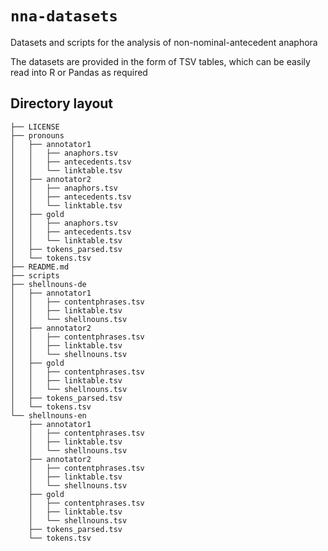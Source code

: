 # `nna-datasets`
Datasets and scripts for the analysis of non-nominal-antecedent anaphora


The datasets are provided in the form of TSV tables, which can be easily read
into R or Pandas as required




## Directory layout
```
├── LICENSE
├── pronouns
│   ├── annotator1
│   │   ├── anaphors.tsv
│   │   ├── antecedents.tsv
│   │   └── linktable.tsv
│   ├── annotator2
│   │   ├── anaphors.tsv
│   │   ├── antecedents.tsv
│   │   └── linktable.tsv
│   ├── gold
│   │   ├── anaphors.tsv
│   │   ├── antecedents.tsv
│   │   └── linktable.tsv
│   ├── tokens_parsed.tsv
│   └── tokens.tsv
├── README.md
├── scripts
├── shellnouns-de
│   ├── annotator1
│   │   ├── contentphrases.tsv
│   │   ├── linktable.tsv
│   │   └── shellnouns.tsv
│   ├── annotator2
│   │   ├── contentphrases.tsv
│   │   ├── linktable.tsv
│   │   └── shellnouns.tsv
│   ├── gold
│   │   ├── contentphrases.tsv
│   │   ├── linktable.tsv
│   │   └── shellnouns.tsv
│   ├── tokens_parsed.tsv
│   └── tokens.tsv
└── shellnouns-en
    ├── annotator1
    │   ├── contentphrases.tsv
    │   ├── linktable.tsv
    │   └── shellnouns.tsv
    ├── annotator2
    │   ├── contentphrases.tsv
    │   ├── linktable.tsv
    │   └── shellnouns.tsv
    ├── gold
    │   ├── contentphrases.tsv
    │   ├── linktable.tsv
    │   └── shellnouns.tsv
    ├── tokens_parsed.tsv
    └── tokens.tsv




```